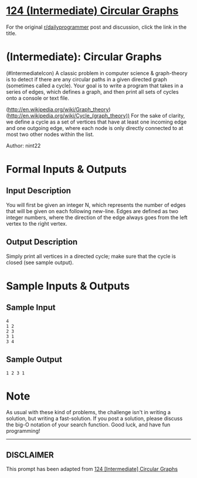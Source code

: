 # [124 (Intermediate) Circular Graphs](https://www.reddit.com/r/dailyprogrammer/comments/1ee664/050813_challenge_124_intermediate_circular_graphs/)

For the original [r/dailyprogrammer](https://www.reddit.com/r/dailyprogrammer/) post and discussion, click the link in the title.

#  (Intermediate): Circular Graphs
(#IntermediateIcon)
A classic problem in computer science & graph-theory is to detect if there are any circular paths in a given directed graph (sometimes called a cycle). Your goal is to write a program that takes in a series of edges, which defines a graph, and then print all sets of cycles onto a console or text file.

(http://en.wikipedia.org/wiki/Graph_theory)
(http://en.wikipedia.org/wiki/Cycle_(graph_theory))
For the sake of clarity, we define a cycle as a set of vertices that have at least one incoming edge and one outgoing edge, where each node is only directly connected to at most two other nodes within the list.

Author: nint22

# Formal Inputs & Outputs
## Input Description
You will first be given an integer N, which represents the number of edges that will be given on each following new-line. Edges are defined as two integer numbers, where the direction of the edge always goes from the left vertex to the right vertex.

## Output Description
Simply print all vertices in a directed cycle; make sure that the cycle is closed (see sample output).

# Sample Inputs & Outputs
## Sample Input

```
4
1 2
2 3
3 1
3 4
```
## Sample Output

```
1 2 3 1
```
# Note
As usual with these kind of problems, the challenge isn't in writing a solution, but writing a fast-solution. If you post a solution, please discuss the big-O notation of your search function. Good luck, and have fun programming!


----
## **DISCLAIMER**
This prompt has been adapted from [124 [Intermediate] Circular Graphs](https://www.reddit.com/r/dailyprogrammer/comments/1ee664/050813_challenge_124_intermediate_circular_graphs/
)
